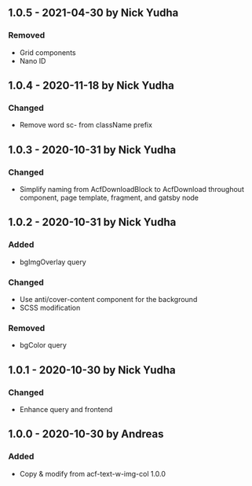 ## 1.0.5 - 2021-04-30 by Nick Yudha

### Removed

- Grid components
- Nano ID

## 1.0.4 - 2020-11-18 by Nick Yudha

### Changed

- Remove word sc- from className prefix

## 1.0.3 - 2020-10-31 by Nick Yudha

### Changed

- Simplify naming from AcfDownloadBlock to AcfDownload throughout component, page template, fragment, and gatsby node

## 1.0.2 - 2020-10-31 by Nick Yudha

### Added

- bgImgOverlay query

### Changed

- Use anti/cover-content component for the background
- SCSS modification

### Removed

- bgColor query

## 1.0.1 - 2020-10-30 by Nick Yudha

### Changed

- Enhance query and frontend

## 1.0.0 - 2020-10-30 by Andreas

### Added

- Copy & modify from acf-text-w-img-col 1.0.0
